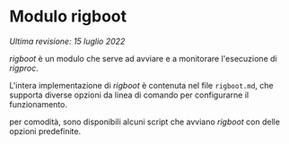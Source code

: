 # Modulo rigboot

_Ultima revisione: 15 luglio 2022_

_rigboot_ è un modulo che serve ad avviare e a monitorare l'esecuzione di _rigproc_.

L'intera implementazione di _rigboot_ è contenuta nel file `rigboot.md`, che supporta diverse opzioni da linea di comando per configurarne il funzionamento.

per comodità, sono disponibili alcuni script che avviano _rigboot_ con delle opzioni predefinite.
